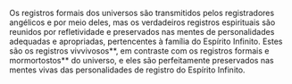 ﻿Os registros formais dos universos são transmitidos pelos registradores angélicos e por meio deles, mas os verdadeiros registros espirituais são reunidos por refletividade e preservados nas mentes de personalidades adequadas e apropriadas, pertencentes à família do Espírito Infinito. Estes são os registros vivvivosos**, em contraste com os registros formais e mormortostos** do universo, e eles são perfeitamente preservados nas mentes vivas das personalidades de registro do Espírito Infinito.